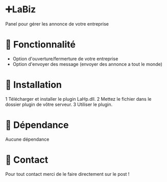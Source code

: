 # ➕LaBiz
Panel pour gérer les annonce de votre entreprise

# 📕 Fonctionnalité
- Option d'ouverture/fermerture de votre entreprise
- Option d'envoyer des message (envoyer des annonce a tout le monde)

# 🔨 Installation
1 Télécharger et installer le plugin LaHp.dll. 
2 Mettez le fichier dans le dossier plugin de vôtre serveur. 
3 Utiliser le plugin.

# 📗 Dépendance
Aucune dépendance

# 📮 Contact
Pour tout contact merci de le faire directement sur le post !
